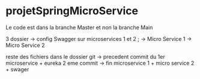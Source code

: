# projetSpringMicroService

Le code est dans la branche Master et non la branche Main

3 dossier -> config Swagger sur microservices 1 et 2 ;
          -> Micro Service 1
          -> Micro Service 2 

reste des fichiers dans le dossier git -> precedent commit du 1er microservice + eureka
2 eme commit -> fin microservice 1 + micro service 2 + swager 
